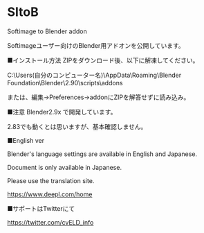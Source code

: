 # SItoB
Softimage to Blender addon


Softimageユーザー向けのBlender用アドオンを公開しています。


■インストール方法
ZIPをダウンロード後、以下に解凍してください。

C:\Users\(自分のコンピューター名)\AppData\Roaming\Blender Foundation\Blender\2.90\scripts\addons

または、編集→Preferences→addonにZIPを解答せずに読み込み。


■注意
Blender2.9x で開発しています。

2.83でも動くとは思いますが、基本確認しません。


■English ver

Blender's language settings are available in English and Japanese.

Document is only available in Japanese.

Please use the translation site.

https://www.deepl.com/home


■サポートはTwitterにて

https://twitter.com/cvELD_info
